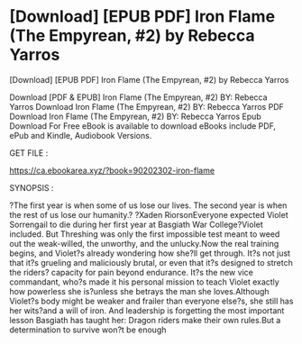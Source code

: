 # [Download] [EPUB PDF] Iron Flame (The Empyrean, #2) by Rebecca Yarros
[Download] [EPUB PDF] Iron Flame (The Empyrean, #2) by Rebecca Yarros

Download [PDF & EPUB] Iron Flame (The Empyrean, #2) BY: Rebecca Yarros Download Iron Flame (The Empyrean, #2) BY: Rebecca Yarros PDF Download Iron Flame (The Empyrean, #2) BY: Rebecca Yarros Epub Download For Free eBook is available to download eBooks include PDF, ePub and Kindle, Audiobook Versions.

GET FILE :

https://ca.ebookarea.xyz/?book=90202302-iron-flame

SYNOPSIS : 

?The first year is when some of us lose our lives. The second year is when the rest of us lose our humanity.? ?Xaden RiorsonEveryone expected Violet Sorrengail to die during her first year at Basgiath War College?Violet included. But Threshing was only the first impossible test meant to weed out the weak-willed, the unworthy, and the unlucky.Now the real training begins, and Violet?s already wondering how she?ll get through. It?s not just that it?s grueling and maliciously brutal, or even that it?s designed to stretch the riders? capacity for pain beyond endurance. It?s the new vice commandant, who?s made it his personal mission to teach Violet exactly how powerless she is?unless she betrays the man she loves.Although Violet?s body might be weaker and frailer than everyone else?s, she still has her wits?and a will of iron. And leadership is forgetting the most important lesson Basgiath has taught her: Dragon riders make their own rules.But a determination to survive won?t be enough 
